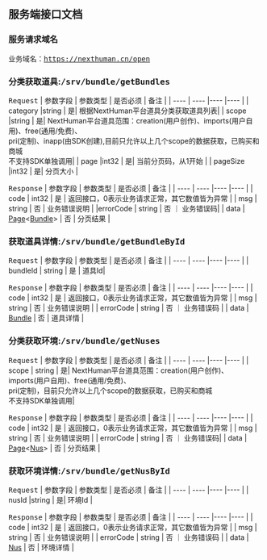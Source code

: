 ## 服务端接口文档

### 服务请求域名

<kbd>业务域名：https://nexthuman.cn/open</kbd>

### 分类获取道具:<kbd>/srv/bundle/getBundles</kbd>
<kbd>Request</kbd>
| 参数字段 | 参数类型     | 是否必须    | 备注 |
|  ----   | ----  |----  |----  |
| category |string | 是| 根据NextHuman平台道具分类获取道具列表|
| scope |string | 是| NextHuman平台道具范围：creation(用户创作)、imports(用户自用)、free(通用/免费)、<br/>pri(定制)、inapp(由SDK创建),目前只允许以上几个scope的数据获取，已购买和商城<br/>不支持SDK单独调用|
| page |int32 | 是| 当前分页码，从1开始 |
| pageSize |int32 | 是| 分页大小 |

<kbd>Response</kbd>
| 参数字段 | 参数类型     | 是否必须    | 备注 |
|  ----   | ----  |----  |----  |
| code | int32     | 是    | 返回接口，0表示业务请求正常，其它数值皆为异常 |
| msg  | string     | 否    | 业务错误说明 |
|errorCode | string | 否 ｜ 业务错误码|
| data | [Page](page.md)<[Bundle](bundle.md)> | 否    | 分页结果 |



### 获取道具详情:<kbd>/srv/bundle/getBundleById</kbd>
<kbd>Request</kbd>
| 参数字段 | 参数类型 | 是否必须 | 备注 |
|  ----   | ----  |----  |----  |
| bundleId | string | 是 | 道具Id|

<kbd>Response</kbd>
| 参数字段 | 参数类型     | 是否必须    | 备注 |
|  ----   | ----  |----  |----  |
| code | int32     | 是    | 返回接口，0表示业务请求正常，其它数值皆为异常 |
| msg  | string     | 否    | 业务错误说明 |
| errorCode | string | 否 ｜ 业务错误码 |
| data | [Bundle](bundle.md) | 否    | 道具详情 |

### 分类获取环境:<kbd>/srv/bundle/getNuses</kbd>
<kbd>Request</kbd>
| 参数字段 | 参数类型 | 是否必须 | 备注 |
|  ----   | ----  |----  |----  |
| scope | string | 是| NextHuman平台道具范围：creation(用户创作)、imports(用户自用)、free(通用/免费)、<br/>pri(定制)，目前只允许以上几个scope的数据获取，已购买和商城<br/>不支持SDK单独调用|

<kbd>Response</kbd>
| 参数字段 | 参数类型     | 是否必须    | 备注 |
|  ----   | ----  |----  |----  |
| code | int32     | 是    | 返回接口，0表示业务请求正常，其它数值皆为异常 |
| msg  | string     | 否    | 业务错误说明 |
| errorCode | string | 否 ｜ 业务错误码|
| data | [Page](page.md)<[Nus](nus.md)> | 否    | 分页结果 |

### 获取环境详情:<kbd>/srv/bundle/getNusById</kbd>
<kbd>Request</kbd>
| 参数字段 | 参数类型 | 是否必须 | 备注 |
|  ----   | ----  |----  |----  |
| nusId |string | 是| 环境Id |

<kbd>Response</kbd>
| 参数字段 | 参数类型     | 是否必须    | 备注 |
|  ----   | ----  |----  |----  |
| code | int32     | 是    | 返回接口，0表示业务请求正常，其它数值皆为异常 |
| msg  | string    | 否    | 业务错误说明 |
| errorCode | string | 否 ｜ 业务错误码 |
| data | [Nus](nus.md) | 否    | 环境详情 |

